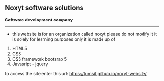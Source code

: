 ## Noxyt software solutions
**Software development company**
***
- this website is for an organization called noxyt please do not modify it it is solely for learning purposes only
it is made up of
1. HTML5
2. CSS
3. CSS framework bootsrap 5
4. Javasript - jquery

to access the site enter this url: https://tumsif.github.io/noxyt-website/
